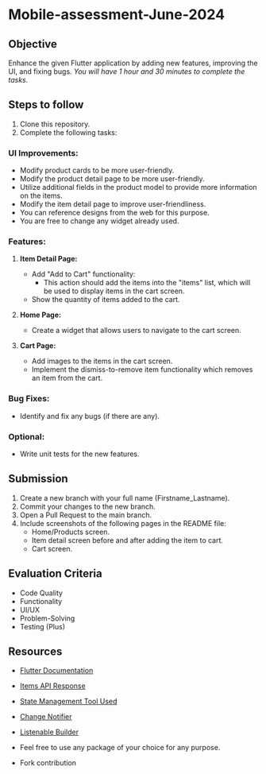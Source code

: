 # Mobile-assessment-June-2024

## Objective
Enhance the given Flutter application by adding new features, improving the UI, and fixing bugs. 
*You will have 1 hour and 30 minutes to complete the tasks.*

## Steps to follow
1. Clone this repository.
2. Complete the following tasks:

### UI Improvements:
   - Modify product cards to be more user-friendly.
   - Modify the product detail page to be more user-friendly.
   - Utilize additional fields in the product model to provide more information on the items.
   - Modify the item detail page to improve user-friendliness.
   - You can reference designs from the web for this purpose.
   - You are free to change any widget already used.

### Features:
1. **Item Detail Page:**
   - Add "Add to Cart" functionality:
     - This action should add the items into the "items" list, which will be used to display items in the cart screen.
   - Show the quantity of items added to the cart.

2. **Home Page:**
   - Create a widget that allows users to navigate to the cart screen.

3. **Cart Page:**
   - Add images to the items in the cart screen.
   - Implement the dismiss-to-remove item functionality which removes an item from the cart.

### Bug Fixes:
   - Identify and fix any bugs (if there are any).

### Optional:
   - Write unit tests for the new features.

## Submission
1. Create a new branch with your full name (Firstname_Lastname).
2. Commit your changes to the new branch.
3. Open a Pull Request to the main branch.
4. Include screenshots of the following pages in the README file:
   - Home/Products screen.
   - Item detail screen before and after adding the item to cart.
   - Cart screen.

## Evaluation Criteria
- Code Quality
- Functionality
- UI/UX
- Problem-Solving
- Testing (Plus)

## Resources
- [Flutter Documentation](https://flutter.dev/docs)
- [Items API Response](https://fakestoreapi.com/products)
- [State Management Tool Used](https://pub.dev/packages/provider)
- [Change Notifier](https://api.flutter.dev/flutter/foundation/ChangeNotifier-class.html)
- [Listenable Builder](https://api.flutter.dev/flutter/widgets/ListenableBuilder-class.html)
- Feel free to use any package of your choice for any purpose.

- Fork contribution
